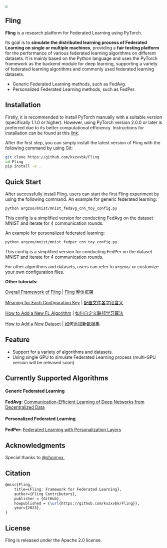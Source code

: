 <img src="https://github.com/kxzxvbk/Fling/blob/main/README.assets/fling.png" style="zoom: 50%;" />

## Fling

**Fling** is a research platform for Federated Learning using PyTorch. 

Its goal is to **simulate the distributed learning process of Federated Learning on single or multiple machines**, providing a **fair testing platform** for the performance of various federated learning algorithms on different datasets. It is mainly based on the Python language and uses the PyTorch framework as the backend module for deep learning, supporting a variety of federated learning algorithms and commonly used federated learning datasets.

- Generic Federated Learning methods, such as FedAvg.
- Personalized Federated Learning methods, such as FedPer.

## Installation

Firstly, it is recommended to install PyTorch manually with a suitable version (specifically 1.1.0 or higher). However, using PyTorch version 2.0.0 or later is preferred due to its better computational efficiency. Instructions for installation can be found at this [link](https://pytorch.org/get-started/locally/).

After the first step, you can simply install the latest version of Fling with the following command by using Git:

```bash
git clone https://github.com/kxzxvbk/Fling
cd Fling
pip install -e .
```

## Quick Start

After successfully install Fling, users can start the first Fling experiment by using the following command. An example for generic federated learning:

```bash
python argzoo/mnist/mnist_fedavg_cnn_toy_config.py
```

This config is a simplified version for conducting FedAvg on the dataset MNIST and iterate for 4 communication rounds.

An example for personalized federated learning:

```bash
python argzoo/mnist/mnist_fedper_cnn_toy_config.py
```

This config is a simplified version for conducting FedPer on the dataset MNIST and iterate for 4 communication rounds.

For other algorithms and datasets, users can refer to `argzoo/` or customize your own configuration files.

**Other tutorials:**

[Overall Framework of Fling](https://github.com/kxzxvbk/Fling/blob/main/docs/framework_for_fling_en.md) | [Fling 整体框架](https://github.com/kxzxvbk/Fling/blob/main/docs/framework_for_fling_zh.md)

[Meaning for Each Configuration Key](https://github.com/kxzxvbk/Fling/blob/main/docs/meaning_for_configurations_en.md) | [配置文件各字段含义](https://github.com/kxzxvbk/Fling/blob/main/docs/meaning_for_configurations_zh.md)

[How to Add a New FL Algorithm](https://github.com/kxzxvbk/Fling/blob/main/docs/how_to_add_new_algorithm_en.md) | [如何自定义联邦学习算法](https://github.com/kxzxvbk/Fling/blob/main/docs/how_to_add_new_algorithm_zh.md)

[How to Add a New Dataset](https://github.com/kxzxvbk/Fling/blob/main/docs/how_to_add_new_dataset_en.md) | [如何添加新数据集](https://github.com/kxzxvbk/Fling/blob/main/docs/how_to_add_new_dataset_zh.md)

## Feature

- Support for a variety of algorithms and datasets.
- Using single GPU to simulate Federated Learning process (multi-GPU version will be released soon).

## Currently Supported Algorithms

#### Generic Federated Learning

**FedAvg:** [Communication-Efficient Learning of Deep Networks from Decentralized Data](https://proceedings.mlr.press/v54/mcmahan17a/mcmahan17a.pdf)

#### **Personalized Federated Learning**

**FedPer:** [Federated Learning with Personalization Layers](https://arxiv.org/pdf/1912.00818v1.pdf)

## Acknowledgments

Special thanks to [@shonnyx](https://github.com/shonnyx), 


## Citation
```latex
@misc{Fling,
    title={Fling: Framework for Federated Learning},
    author={Fling Contributors},
    publisher = {GitHub},
    howpublished = {\url{https://github.com/kxzxvbk/Fling}},
    year={2023},
}
```

## License
Fling is released under the Apache 2.0 license.

